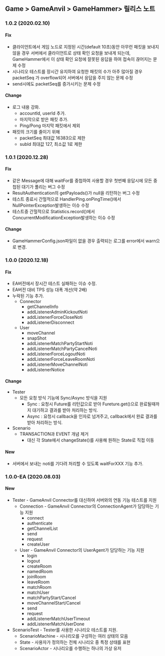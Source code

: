 ## Game > GameAnvil > GameHammer> 릴리스 노트



### 1.0.2 (2020.02.10)

#### Fix
* 클라이언트에서 게임 노드로 지정된 시간(default 10초)동안 아무런 패킷을 보내지 않을 경우 서버에서 클라이언트로 상태 확인 요청을 보내게 되는데, GameHammer에서 이 상태 확인 요청에 잘못된 응답을 하여 접속이 끊어지는 문제 수정
* 시나리오 테스트를 장시간 유지하여 요청한 패킷의 수가 아주 많아질 경우 packetSeq 가 overflow되어 서버에서 응답을 주지 않는 문제 수정  
* send시에도 packetSeq를 증가시키는 문제 수정

#### Change
* 로그 내용 강화.
    * accountId, userId 추가.
    * 마지막으로 받은 패킷 추가.
    * Ping/Pong 마지막 패킷에서 제외
* 패킷의 크기를 줄이기 위해 
    * packetSeq 최대값 16383으로 제한
    * subId 최대값 127, 최소값 1로 제한

### 1.0.1 (2020.12.28)

#### Fix
* 같은 Message에 대해 waitFor를 중첩하여 사용할 경우 첫번째 응답시에 모든 중첩된 대기가 풀리는 버그 수정
* ResultAuthentication의 getPayloads()가 null을 리턴하는 버그 수정
* 테스트 종료시 간헐적으로 HandlerPing.onPingTime()에서 NullPointerException발생하는 이슈 수정
* 테스트중 간헐적으로 Statistics.record()에서 ConcurrentModificationException발생하는 이슈 수정

#### Change
* GameHammerConfig.json파일이 없을 경우 출력되는 로그를 error에서 warn으로 변경.

### 1.0.0 (2020.12.18)

#### Fix
* EA버전에서 장시간 테스트 실패하는 이슈 수정.
* EA버전 대비 TPS 성능 대폭 개선(약 2배)
* 누락된 기능 추가.
    * Connector
        * getChannelInfo
        * addListenerAdminKickoutNoti
        * addListenerForceCloseNoti
        * addListenerDisconnect
    * User
        * moveChannel
        * snapShot
        * addListenerMatchPartyStartNoti
        * addListenerMatchPartyCancelNoti
        * addListenerForceLogoutNoti
        * addListenerForceLeaveRoomNoti
        * addListenerMoveChannelNoti
        * addListenerNotice

#### Change
* Tester
    * 모든 요청 방식 기능에 Sync/Async 방식을 지원
        * Sync : 요청시 Future를 리턴값으로 받아 Fureture.get()으로 완료될때까지 대기하고 결과를 받아 처리하는 방식.
        * Async : 요청시 callback을 인자로 넘겨주고, callback에서 완료 결과를 받아 처리하는 방식.
* Scenario
    * TRANSACTION과 EVENT 개념 제거
        * 대신 각 State에서 changeState()를 사용해 원하는 State로 직접 이동

#### New
* 서버에서 보내는 noti를 기다려 처리할 수 있도록 waitForXXX 기능 추가.

### 1.0.0-EA (2020.08.03)

#### New
* Tester - GameAnvil Connector를 대신하여 서버와의 연동 기능 테스트를 지원
    * Connection - GameAnvil Connector의 ConnectionAgent가 담당하는 기능 지원
        * connect
        * authenticate
        * getChannelList
        * send
        * request
        * createUser
    * User - GameAnvil Connector의 UserAgent가 담당하는 기능 지원
        * login
        * logout
        * createRoom
        * namedRoom
        * joinRoom
        * leaveRoom
        * matchRoom
        * matchUser
        * matchPartyStart/Cancel
        * moveChannelStart/Cancel
        * send
        * request
        * addListenerMatchUserTimeout
        * addListenerMatchUserDone
* ScenarioTest - Tester를 사용한 시나리오 테스트를 지원. 
    * ScenarioMachine - 시나리오를 구성하는 여러 상태의 모음
    * State - 사용자가 정의하는 전체 시나리오 중 특정 상태를 표현
    * ScenarioActor - 시나리오를 수행하는 하나의 가상 유저